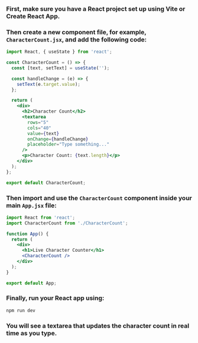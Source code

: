 ### First, make sure you have a React project set up using Vite or Create React App.  
### Then create a new component file, for example, `CharacterCount.jsx`, and add the following code:

```jsx
import React, { useState } from 'react';

const CharacterCount = () => {
  const [text, setText] = useState('');

  const handleChange = (e) => {
    setText(e.target.value);
  };

  return (
    <div>
      <h2>Character Count</h2>
      <textarea
        rows="5"
        cols="40"
        value={text}
        onChange={handleChange}
        placeholder="Type something..."
      />
      <p>Character Count: {text.length}</p>
    </div>
  );
};

export default CharacterCount;
```

### Then import and use the `CharacterCount` component inside your main `App.jsx` file:

```jsx
import React from 'react';
import CharacterCount from './CharacterCount';

function App() {
  return (
    <div>
      <h1>Live Character Counter</h1>
      <CharacterCount />
    </div>
  );
}

export default App;
```

### Finally, run your React app using:

```bash
npm run dev
```

### You will see a textarea that updates the character count in real time as you type.
